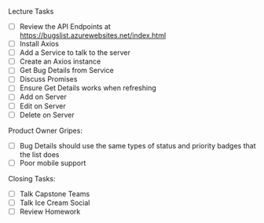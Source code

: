 Lecture Tasks

- [ ] Review the API Endpoints at https://bugslist.azurewebsites.net/index.html
- [ ] Install Axios
- [ ] Add a Service to talk to the server
- [ ] Create an Axios instance
- [ ] Get Bug Details from Service
- [ ] Discuss Promises
- [ ] Ensure Get Details works when refreshing
- [ ] Add on Server
- [ ] Edit on Server
- [ ] Delete on Server

Product Owner Gripes:

- [ ] Bug Details should use the same types of status and priority badges that the list does
- [ ] Poor mobile support

Closing Tasks:

- [ ] Talk Capstone Teams
- [ ] Talk Ice Cream Social
- [ ] Review Homework
